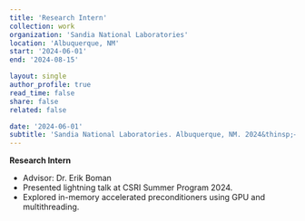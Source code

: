 ```yaml
---
title: 'Research Intern'
collection: work
organization: 'Sandia National Laboratories'
location: 'Albuquerque, NM'
start: '2024-06-01'
end: '2024-08-15'

layout: single
author_profile: true
read_time: false
share: false
related: false

date: '2024-06-01'
subtitle: 'Sandia National Laboratories. Albuquerque, NM. 2024&thinsp;–&thinsp;2024'
---
```


**Research Intern**

- Advisor: Dr. Erik Boman
- Presented lightning talk at CSRI Summer Program 2024.
- Explored in-memory accelerated preconditioners using GPU and multithreading.
